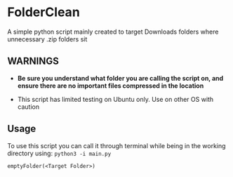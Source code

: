 # FolderClean

A simple python script mainly created to target Downloads folders where unnecessary .zip folders sit

## WARNINGS

* **Be sure you understand what folder you are calling the script on, and ensure there are no important files compressed in the location**

* This script has limited testing on Ubuntu only. Use on other OS with caution

## Usage
To use this script you can call it through terminal while being in the working directory using:
``python3 -i main.py``

``emptyFolder(<Target Folder>)``


